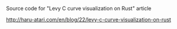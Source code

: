 Source code for "Levy C curve visualization on Rust" article

http://haru-atari.com/en/blog/22/levy-c-curve-visualization-on-rust
